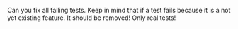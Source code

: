 Can you fix all failing tests. Keep in mind that if a test fails because it is a not yet existing feature. It should be removed! Only real tests!